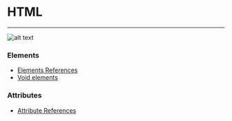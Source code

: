 # HTML
---
![alt text](https://developer.mozilla.org/en-US/docs/Glossary/Element/anatomy-of-an-html-element.png)
### Elements
- [Elements References](https://developer.mozilla.org/en-US/docs/Web/HTML/Element)
- [Void elements](https://developer.mozilla.org/en-US/docs/Glossary/Void_element)
### Attributes
- [Attribute References](https://developer.mozilla.org/en-US/docs/Web/HTML/Attributes)
